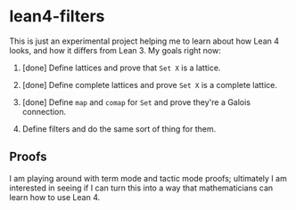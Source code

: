 # lean4-filters

This is just an experimental project helping me to learn about
how Lean 4 looks, and how it differs from Lean 3. My goals
right now:

1) [done] Define lattices and prove that `Set X` is a lattice.

2) [done] Define complete lattices and prove `Set X` is a complete lattice.

3) [done] Define `map` and `comap` for `Set` and prove they're a Galois connection.

4) Define filters and do the same sort of thing for them.

## Proofs

I am playing around with term mode and tactic mode proofs; ultimately I am
interested in seeing if I can turn this into a way that mathematicians
can learn how to use Lean 4.
